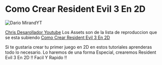 # Como Crear Resident Evil 3 En 2D
 
![Dario MirandYT](https://i.imgur.com/K3f6WWZ.jpg)
 
   [Chris Desarollador Youtube](https://www.youtube.com/channel/UCnnPcNv7kxrhLFwukiwNM1g)
Los Assets son de la lista de reproduccion que se esta subiendo [Como Crear Resident Evil 3 En 2D](https://www.youtube.com/playlist?list=PLX123YkurzGSzg5kGystIlJFu98kn7E6r)
 
Si te gustaria crear tu primer juego en 2D en estos tutoriales aprenderas todo lo necesario. Lo haremos de una forma Especial, crearemos Resident Evil 3 En 2D !!  Facil Y Rapido !!
